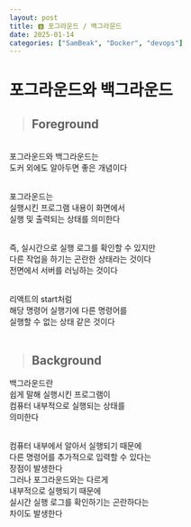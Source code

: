 ```yaml
---
layout: post
title: 🅱️ 포그라운드 / 백그라운드
date: 2025-01-14
categories: ["SamBeak", "Docker", "devops"]
---
```


# 포그라운드와 백그라운드 <br>

> ## Foreground

<br>
포그라운드와 백그라운드는<br>
도커 외에도 알아두면 좋은 개념이다 <br><br>

포그라운드는 <br>
실행시킨 프로그램 내용이 화면에서 <br>
실행 및 출력되는 상태를 의미한다 <br><br>

즉, 실시간으로 실행 로그를 확인할 수 있지만 <br>
다른 작업을 하기는 곤란한 상태라는 것이다 <br>
전면에서 서버를 러닝하는 것이다 <br><br>

리액트의 start처럼 <br>
해당 명령어 실행기에 다른 명령어를 <br>
실행할 수 없는 상태 같은 것이다 <br><br>

> ## Background

백그라운드란 <br>
쉽게 말해 실행시킨 프로그램이 <br>
컴퓨터 내부적으로 실행되는 상태를 <br>
의미한다 <br><br>

컴퓨터 내부에서 알아서 실행되기 때문에<br>
다른 명령어를 추가적으로 입력할 수 있다는 <br>
장점이 발생한다 <br>
그러나 포그라운드와는 다르게 <br>
내부적으로 실행되기 때문에 <br>
실시간 실행 로그를 확인하기는 곤란하다는 <br>
차이도 발생한다 <br><br>
